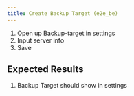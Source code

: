 ```yaml
---
title: Create Backup Target (e2e_be)
---
```

1. Open up Backup-target in settings
1. Input server info
1. Save

## Expected Results
1. Backup Target should show in settings
